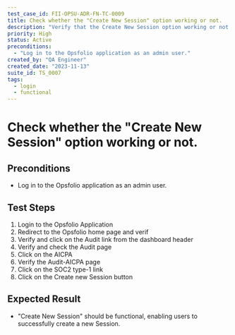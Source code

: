 ```yaml
---
test_case_id: FII-OPSU-ADR-FN-TC-0009
title: Check whether the "Create New Session" option working or not.
description: "Verify that the Create New Session option working or not."
priority: High
status: Active
preconditions: 
  - "Log in to the Opsfolio application as an admin user."
created_by: "QA Engineer"
created_date: "2023-11-13"
suite_id: TS_0007
tags:
  - login
  - functional
---
```


# Check whether the "Create New Session" option working or not.

## Preconditions

- Log in to the Opsfolio application as an admin user.

## Test Steps

1. Login to the Opsfolio Application               
2. Redirect to the Opsfolio home page and verif
3. Verify and click on the Audit link from the dashboard header                                         
4. Verify and check the Audit page                
5. Click on the AICPA                                        
6. Verify the Audit-AICPA page                          
7. Click on the SOC2 type-1 link
8. Click on the Create new Session button

## Expected Result

- "Create New Session" should be functional, enabling users to successfully create a new Session.

